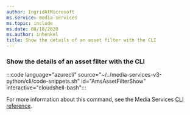 ```yaml
---
author: IngridAtMicrosoft
ms.service: media-services
ms.topic: include
ms.date: 08/18/2020
ms.author: inhenkel
title: Show the details of an asset filter with the CLI
---
```


<!--Show the details of an asset filter CLI-->

### Show the details of an asset filter with the CLI

:::code language="azurecli" source="~/../media-services-v3-python/cli/code-snippets.sh" id="AmsAssetFilterShow" interactive="cloudshell-bash":::

For more information about this command, see the Media Services [CLI reference](/cli/azure/ams/asset?view=azure-cli-latest#az-ams-asset-show).
